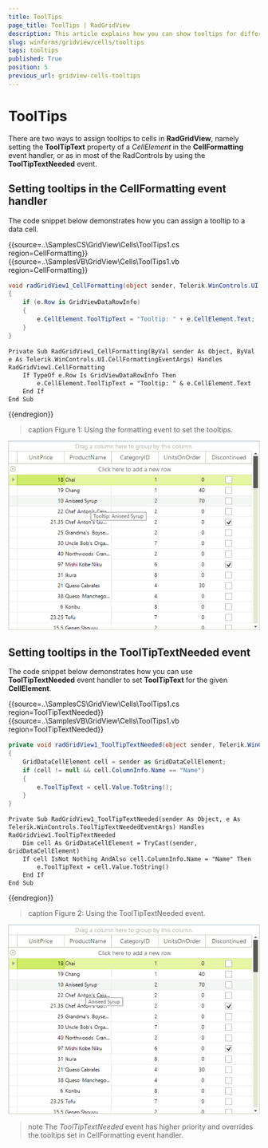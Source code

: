 ```yaml
---
title: ToolTips
page_title: ToolTips | RadGridView
description: This article explains how you can show tooltips for different RadGridView elements. 
slug: winforms/gridview/cells/tooltips
tags: tooltips
published: True
position: 5
previous_url: gridview-cells-tooltips
---
```


# ToolTips

There are two ways to assign tooltips to cells in __RadGridView__, namely setting the __ToolTipText__ property of a *CellElement* in the __CellFormatting__ event handler, or as in most of the RadControls by using the __ToolTipTextNeeded__ event.

## Setting tooltips in the CellFormatting event handler

The code snippet below demonstrates how you can assign a tooltip to a data cell.

{{source=..\SamplesCS\GridView\Cells\ToolTips1.cs region=CellFormatting}} 
{{source=..\SamplesVB\GridView\Cells\ToolTips1.vb region=CellFormatting}} 

````C#
void radGridView1_CellFormatting(object sender, Telerik.WinControls.UI.CellFormattingEventArgs e)
{
    if (e.Row is GridViewDataRowInfo)
    {
        e.CellElement.ToolTipText = "Tooltip: " + e.CellElement.Text;
    }
}

````
````VB.NET
Private Sub RadGridView1_CellFormatting(ByVal sender As Object, ByVal e As Telerik.WinControls.UI.CellFormattingEventArgs) Handles RadGridView1.CellFormatting
    If TypeOf e.Row Is GridViewDataRowInfo Then
        e.CellElement.ToolTipText = "Tooltip: " & e.CellElement.Text
    End If
End Sub

````

{{endregion}} 

>caption Figure 1: Using the formatting event to set the tooltips.

![gridview-cells-tooltips 001](images/gridview-cells-tooltips001.png)

## Setting tooltips in the ToolTipTextNeeded event

The code snippet below demonstrates how you can use __ToolTipTextNeeded__ event handler to set __ToolTipText__ for the given __CellElement__.

{{source=..\SamplesCS\GridView\Cells\ToolTips1.cs region=ToolTipTextNeeded}} 
{{source=..\SamplesVB\GridView\Cells\ToolTips1.vb region=ToolTipTextNeeded}} 

````C#
private void radGridView1_ToolTipTextNeeded(object sender, Telerik.WinControls.ToolTipTextNeededEventArgs e)
{
    GridDataCellElement cell = sender as GridDataCellElement;
    if (cell != null && cell.ColumnInfo.Name == "Name")
    {
        e.ToolTipText = cell.Value.ToString();
    }
}

````
````VB.NET
Private Sub RadGridView1_ToolTipTextNeeded(sender As Object, e As Telerik.WinControls.ToolTipTextNeededEventArgs) Handles RadGridView1.ToolTipTextNeeded
    Dim cell As GridDataCellElement = TryCast(sender, GridDataCellElement)
    If cell IsNot Nothing AndAlso cell.ColumnInfo.Name = "Name" Then
        e.ToolTipText = cell.Value.ToString()
    End If
End Sub

````

{{endregion}} 

>caption Figure 2: Using the ToolTipTextNeeded event.

![gridview-cells-tooltips 002](images/gridview-cells-tooltips002.png)

>note The *ToolTipTextNeeded* event has higher priority and overrides the tooltips set in CellFormatting event handler.
>

